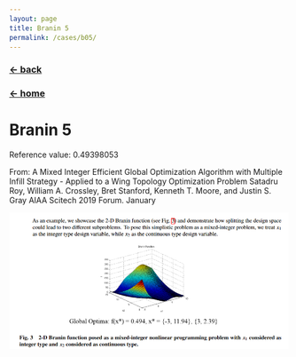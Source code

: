 ```yaml
---
layout: page
title: Branin 5
permalink: /cases/b05/
---
```

### [← back](/cases/)
### [← home](/index/)

# Branin 5

Reference value:  0.49398053

From: A Mixed Integer Efficient Global Optimization Algorithm with Multiple Infill Strategy - Applied to a Wing Topology Optimization Problem
Satadru Roy, William A. Crossley, Bret Stanford, Kenneth T. Moore, and Justin S. Gray
AIAA Scitech 2019 Forum. January

<img align="left" src="https://raw.githubusercontent.com/mixed-optimization-benchmark/mixed-optimization-benchmark.github.io/master/Cas%20test/Branin_5.PNG" >
